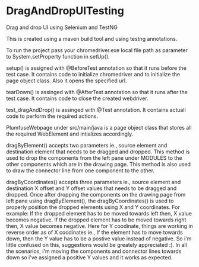 # DragAndDropUITesting
Drag and drop UI using Selenium and TestNG

This is created using a maven build tool and using testng annotations.

To run the project pass your chromedriver.exe local file path as parameter to System.setProperty function in setUp().

setup() is assigned with @BeforeTest annotation so that it runs before the test case. It contains code to initialize chromedriver and to initialize the page object class. Also it opens the specified url.

tearDown() is assinged with @AfterTest annotation so that it runs after the test case. It contains code to close the created webdriver.

test_dragAndDrop() is assinged with @Test annotation. It contains actuall code to perform the required actions. 

PlumfuseWebpage under src/main/java is a page object class that stores all the required WebElement and intializes accordingly.

dragByElement() accepts two parameters ie., source element and destination element that needs to be dragged and dropped. This method is used to drop the components from the left pane under MODULES to the other components which are in the drawing page. This method is also used to draw the connector line from one component to the other.

dragByCoordinates() accepts three parameters ie., source element and destination X offset and Y offset values that needs to be dragged and dropped. Once after dropping the components on the drawing page from left pane using dragByElement(), the dragByCoordinates() is used to properly position the dropped elements using X and Y coordinates.
For example: If the dropped element has to be moved towards left then, X value becomes negative. If the dropped element has to be moved towards right then, X value becomes negative.
Here for Y coodinate, things are working in reverse order as of X coodinates ie., If the element has to move towards down, then the Y value has to be a postive value instead of negative. So i'm little confused on this, suggestions would be greately appreciated :). In all the scenarios, i'm moving the components and connector lines towards down so i've assigned a positive Y values and it works as expected.
